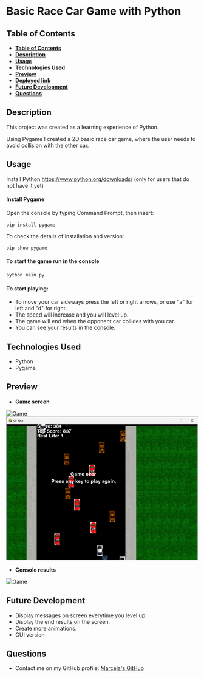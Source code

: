 # Basic Race Car Game with Python

## **Table of Contents**

- [**Table of Contents**](#table-of-contents)
- [**Description**](#description)
- [**Usage**](#usage)
- [**Technologies Used**](#technologies-used)
- [**Preview**](#preview)
- [**Deployed link**](#deployed-link)
- [**Future Development**](#future-development)
- [**Questions**](#questions)

## **Description**

This project was created as a learning experience of Python.

Using Pygame I created a 2D basic race car game, where the user needs to avoid collision with the other car.

## **Usage**

Install Python https://www.python.org/downloads/ (only for users that do not have it yet)

#### Install Pygame

Open the console by typing Command Prompt, then insert: 
```
pip install pygame
```
To check the details of installation and version:
```
pip show pygame
```
#### To start the game run in the console
```
python main.py  
```

#### To start playing:

* To  move your car sideways press the left or right arrows, or use "a" for left and "d" for right.
* The speed will increase and you will level up.
* The game will end when the opponent car collides with you car.
* You can see your results in the console. 

## **Technologies Used**

* Python
* Pygame


## **Preview**

* **Game screen**

![Game](assets/02.png)
![Game](screenshot/01.png)

* **Console results**

![Game](assets/img/console-results.png)

## **Future Development**

* Display messages on screen everytime you level up.
* Display the end results on the screen.
* Create more animations.
* GUI version

## **Questions**

* Contact me on my GitHub profile: [Marcela's GitHub](https://github.com/marcelamejiao)
